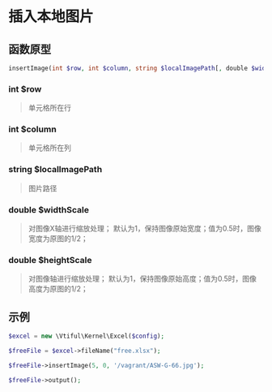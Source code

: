 # 插入本地图片

## **函数原型**

```php
insertImage(int $row, int $column, string $localImagePath[, double $widthScale, double $heightScale])
```

### **int $row**

> 单元格所在行

### **int $column**

> 单元格所在列

### **string $localImagePath**

> 图片路径

### **double $widthScale**

> 对图像X轴进行缩放处理； 默认为1，保持图像原始宽度；值为0.5时，图像宽度为原图的1/2；

### **double $heightScale**

> 对图像轴进行缩放处理； 默认为1，保持图像原始高度；值为0.5时，图像高度为原图的1/2；

## 示例

```php
$excel = new \Vtiful\Kernel\Excel($config);

$freeFile = $excel->fileName("free.xlsx");

$freeFile->insertImage(5, 0, '/vagrant/ASW-G-66.jpg');

$freeFile->output();
```

